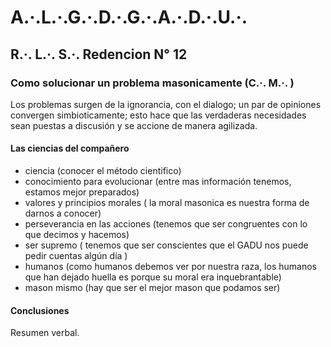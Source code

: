 # **A.·.L.·.G.·.D.·.G.·.A.·.D.·.U.·.**

## **R.·. L.·. S.·. Redencion N° 12**

### Como solucionar un problema masonicamente (C.·. M.·. )

Los problemas surgen de la ignorancia, con el dialogo; un par de opiniones convergen simbioticamente; esto hace que las verdaderas necesidades sean puestas a discusión y se accione de manera agilizada.

#### Las ciencias del compañero

* ciencia (conocer el método cientifico)
* conocimiento para evolucionar (entre mas información tenemos, estamos mejor preparados)
* valores y principios morales ( la moral masonica es nuestra forma de darnos a conocer)
* perseverancia en las acciones (tenemos que ser congruentes con lo que decimos y hacemos)
* ser supremo ( tenemos que ser conscientes que el GADU nos puede pedir cuentas algún día )
* humanos (como humanos debemos ver por nuestra raza, los humanos que han dejado huella es porque su moral era inquebrantable)
* mason mismo (hay que ser el mejor mason que podamos ser)

#### Conclusiones

Resumen verbal.
